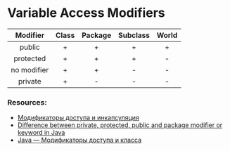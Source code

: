 # Variable Access Modifiers

|  Modifier   | Class  | Package | Subclass | World |
|:-----------:|:------:|:-------:|:--------:|:-----:|
| public      |    +   |    +    |     +    |   +   |
| protected   |    +   |    +    |     +    |   -   |
| no modifier |    +   |    +    |     -    |   -   |
| private     |    +   |    -    |     -    |   -   |


### Resources: 
* [Модификаторы доступа и инкапсуляция](https://metanit.com/java/tutorial/3.3.php "metanit.com")
* [Difference between private, protected, public and package modifier or keyword in Java](https://javarevisited.blogspot.com/2012/10/difference-between-private-protected-public-package-access-java.html#axzz70PFw5nnE "javarevisited.blogspot.com")
* [Java — Модификаторы доступа и класса](http://proglang.su/java/modifiers#pravila-kontrolya-dostupa-i-nasledovaniya "proglang.su")
